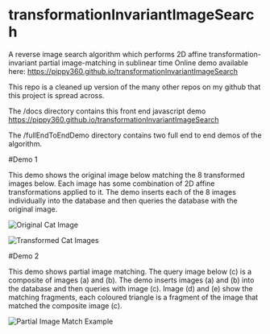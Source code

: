 # transformationInvariantImageSearch
A reverse image search algorithm which performs 2D affine transformation-invariant partial image-matching in sublinear time
Online demo available here: https://pippy360.github.io/transformationInvariantImageSearch

This repo is a cleaned up version of the many other repos on my github that this project is spread across.

The /docs directory contains this front end javascript demo https://pippy360.github.io/transformationInvariantImageSearch

The /fullEndToEndDemo directory contains two full end to end demos of the algorithm. 

#Demo 1

This demo shows the original image below matching the 8 transformed images below. Each image has some combination of 2D affine transformations applied to it. The demo inserts each of the 8 images individually into the database and then queries the database with the original image.

![Original Cat Image](https://pippy360.github.io/transformationInvariantImageSearch/images/cat_original.png)

![Transformed Cat Images](https://pippy360.github.io/transformationInvariantImageSearch/images/compositeMatching.png)

#Demo 2

This demo shows partial image matching. The query image below (c) is a composite of images (a) and (b). The demo inserts images (a) and (b) into the database and then queries with image (c). Image (d) and (e) show the matching fragments, each coloured triangle is a fragment of the image that matched the composite image (c).

![Partial Image Match Example](https://pippy360.github.io/transformationInvariantImageSearch/images/compositeMatching.png)
